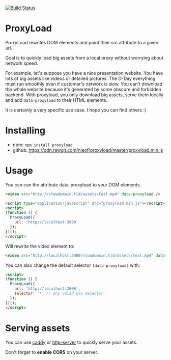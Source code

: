 [![Build Status](https://travis-ci.org/nleof/proxyload.svg)](https://travis-ci.org/nleof/proxyload)

# ProxyLoad

ProxyLoad rewrites DOM elements and point their src attribute to a given url.

Goal is to quickly load big assets from a local proxy without worrying about network speed.

For example, let's suppose you have a nice presentation website.
You have lots of big assets like videos or detailed pictures.
The D-Day everything must run smoothly even if customer's network is slow.
You can't download the whole website because it's generated by some obscure and forbidden backend.
With proxyload, you only download big assets, serve them locally and add `data-proxyload` to their HTML elements.

It is certainly a very specific use case. I hope you can find others :)

# Installing

- npm: `npm install proxyload`
- github: https://cdn.rawgit.com/nleof/proxyload/master/proxyload.min.js

# Usage

You can can the attribute data-proxyload to your DOM elements.

```html
<video src="http://slowdomain.tld/assets/test.mp4" data-proxyload />

<script type="application/javascript" src="proxyload.min.js"></script>
<script>
(function () {
  ProxyLoad({
    url: 'http://localhost:3000'
  });
})();
</script>
```

Will rewrite the video element to:

```html
<video src="http://localhost:3000/slowdomain.tld/assets/test.mp4" data-proxyload />
```

You can also change the default selector `[data-proxyload]` with:

```html
<script>
(function () {
  ProxyLoad({
    url: 'http://localhost:3000',
    selector: '*' // any valid CSS selector
  });
})();
</script>
```

# Serving assets

You can use [caddy](https://github.com/mholt/caddy) or [http-server](https://github.com/indexzero/http-server) to quickly serve your assets.

Don't forget to **enable CORS** on your server.
